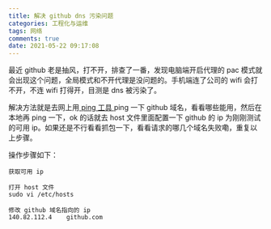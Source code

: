 ```yaml
---
title: 解决 github dns 污染问题
categories: 工程化与运维
tags: 网络
comments: true
date: 2021-05-22 09:17:08
---
```

最近 github 老是抽风，打不开，排查了一番，发现电脑端开启代理的 pac 模式就会出现这个问题，全局模式和不开代理是没问题的。手机端连了公司的 wifi 会打不开，不连 wifi 打得开，目测是 dns 被污染了。

解决方法就是去网上用[ ping 工具 ](https://www.ipaddress.com/)ping 一下 github 域名，看看哪些能用，然后在本地再 ping 一下，ok 的话就去 host 文件里面配置一下 github 的 ip 为刚刚测试的可用 ip。如果还是不行看看抓包一下，看看请求的哪几个域名失败嘞，重复以上步骤。

操作步骤如下：

```
获取可用 ip

打开 host 文件
sudo vi /etc/hosts

修改 github 域名指向的 ip
140.82.112.4    github.com
```